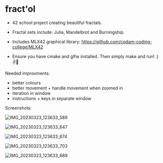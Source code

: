 # fract'ol

 - 42 school project creating beautiful fractals.

 - Fractal sets include: Julia, Mandelbrot and Burningship.

 - Includes MLX42 graphical library: https://github.com/codam-coding-college/MLX42

 - Ensure you have cmake and glfw installed. Then simply make and run! :) ✌️💫
 
 Needed improvments:
 - better colours
 - better movement + handle movement when zoomed in
 - iteration in window
 - instructions + keys in separate window

Screenshots:

![IMG_20230323_123633_589](https://user-images.githubusercontent.com/115113929/227193819-1356df58-66c4-4883-962b-2f6791724760.jpg)

![IMG_20230323_123633_647](https://user-images.githubusercontent.com/115113929/227193884-d1e57fe8-dcd9-4069-9b7c-a7eac75262ab.jpg)

![IMG_20230323_123633_674](https://user-images.githubusercontent.com/115113929/227193928-c93623c9-4d8f-452e-8fba-d749f791bfdd.jpg)

![IMG_20230323_123633_703](https://user-images.githubusercontent.com/115113929/227193957-5c31241c-e553-467d-b318-661ea4438e22.jpg)

![IMG_20230323_123633_689](https://user-images.githubusercontent.com/115113929/227193971-e160c5bf-d934-40b8-b0b5-89f9100445b6.jpg)
